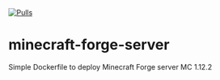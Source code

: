 <a href="https://hub.docker.com/repository/docker/grosa1/minecraft-forge-server">
        <img src="https://img.shields.io/docker/pulls/grosa1/minecraft-forge-server.svg?style=flat-square&color=brightgreen&logo=docker&logoColor=white"
            alt="Pulls"></a> 

# minecraft-forge-server

Simple Dockerfile to deploy Minecraft Forge server MC 1.12.2
